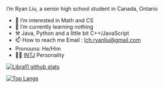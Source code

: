 I’m Ryan Liu, a senior high school student in Canada, Ontario
- 👀 I’m interested in Math and CS
- 🌱 I’m currently learning nothing
- ⚒️ Java, Python and a little bit C++/JavaScript
- 📫 How to reach me  Email : lch.ryanliu@gmail.com
- Pronouns: He/Him
- 👨‍🔬 [INTJ](https://www.16personalities.com/intj-personality) Personality 


[![Libra11 github stats](https://github-readme-stats.vercel.app/api?username=litixidiy&count_private=true&show_icons=true&theme=radical)](https://github.com/litixidiy)

[![Top Langs](https://github-readme-stats.vercel.app/api/top-langs/?username=litixidiy&theme=radical)](https://github.com/litixidiy)

<!---
RyanLiu-LCH/RyanLiu-LCH is a ✨ special ✨ repository because its `README.md` (this file) appears on your GitHub profile.
You can click the Preview link to take a look at your changes.
--->
